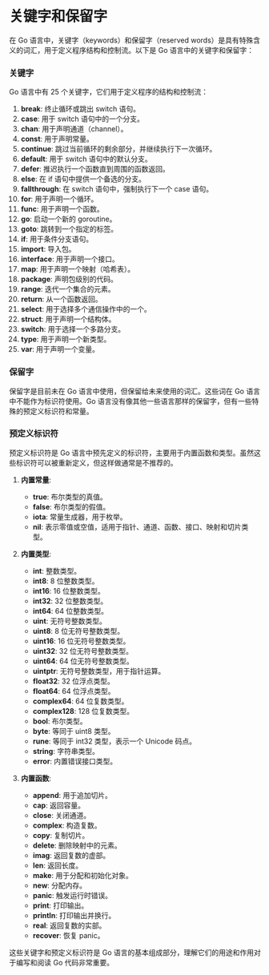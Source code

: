 # 关键字和保留字
在 Go 语言中，关键字（keywords）和保留字（reserved words）是具有特殊含义的词汇，用于定义程序结构和控制流。以下是 Go 语言中的关键字和保留字：

### 关键字

Go 语言中有 25 个关键字，它们用于定义程序的结构和控制流：

1. **break**: 终止循环或跳出 switch 语句。
2. **case**: 用于 switch 语句中的一个分支。
3. **chan**: 用于声明通道（channel）。
4. **const**: 用于声明常量。
5. **continue**: 跳过当前循环的剩余部分，并继续执行下一次循环。
6. **default**: 用于 switch 语句中的默认分支。
7. **defer**: 推迟执行一个函数直到周围的函数返回。
8. **else**: 在 if 语句中提供一个备选的分支。
9. **fallthrough**: 在 switch 语句中，强制执行下一个 case 语句。
10. **for**: 用于声明一个循环。
11. **func**: 用于声明一个函数。
12. **go**: 启动一个新的 goroutine。
13. **goto**: 跳转到一个指定的标签。
14. **if**: 用于条件分支语句。
15. **import**: 导入包。
16. **interface**: 用于声明一个接口。
17. **map**: 用于声明一个映射（哈希表）。
18. **package**: 声明包级别的代码。
19. **range**: 迭代一个集合的元素。
20. **return**: 从一个函数返回。
21. **select**: 用于选择多个通信操作中的一个。
22. **struct**: 用于声明一个结构体。
23. **switch**: 用于选择一个多路分支。
24. **type**: 用于声明一个新类型。
25. **var**: 用于声明一个变量。

### 保留字

保留字是目前未在 Go 语言中使用，但保留给未来使用的词汇。这些词在 Go 语言中不能作为标识符使用。Go 语言没有像其他一些语言那样的保留字，但有一些特殊的预定义标识符和常量。

### 预定义标识符

预定义标识符是 Go 语言中预先定义的标识符，主要用于内置函数和类型。虽然这些标识符可以被重新定义，但这样做通常是不推荐的。

1. **内置常量**:
    - **true**: 布尔类型的真值。
    - **false**: 布尔类型的假值。
    - **iota**: 常量生成器，用于枚举。
    - **nil**: 表示零值或空值，适用于指针、通道、函数、接口、映射和切片类型。

2. **内置类型**:
    - **int**: 整数类型。
    - **int8**: 8 位整数类型。
    - **int16**: 16 位整数类型。
    - **int32**: 32 位整数类型。
    - **int64**: 64 位整数类型。
    - **uint**: 无符号整数类型。
    - **uint8**: 8 位无符号整数类型。
    - **uint16**: 16 位无符号整数类型。
    - **uint32**: 32 位无符号整数类型。
    - **uint64**: 64 位无符号整数类型。
    - **uintptr**: 无符号整数类型，用于指针运算。
    - **float32**: 32 位浮点类型。
    - **float64**: 64 位浮点类型。
    - **complex64**: 64 位复数类型。
    - **complex128**: 128 位复数类型。
    - **bool**: 布尔类型。
    - **byte**: 等同于 uint8 类型。
    - **rune**: 等同于 int32 类型，表示一个 Unicode 码点。
    - **string**: 字符串类型。
    - **error**: 内置错误接口类型。

3. **内置函数**:
    - **append**: 用于追加切片。
    - **cap**: 返回容量。
    - **close**: 关闭通道。
    - **complex**: 构造复数。
    - **copy**: 复制切片。
    - **delete**: 删除映射中的元素。
    - **imag**: 返回复数的虚部。
    - **len**: 返回长度。
    - **make**: 用于分配和初始化对象。
    - **new**: 分配内存。
    - **panic**: 触发运行时错误。
    - **print**: 打印输出。
    - **println**: 打印输出并换行。
    - **real**: 返回复数的实部。
    - **recover**: 恢复 panic。

这些关键字和预定义标识符是 Go 语言的基本组成部分，理解它们的用途和作用对于编写和阅读 Go 代码非常重要。